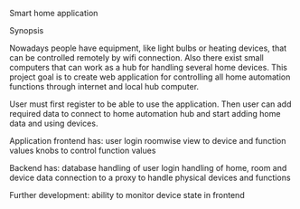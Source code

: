Smart home application

Synopsis

Nowadays people have equipment, like light bulbs or heating devices, that can be controlled remotely by wifi connection. Also there exist small computers that can work as a hub for handling several home devices. This project goal is to create web application for controlling all home automation functions through internet and local hub computer. 

User must first register to be able to use the application. Then user can add required data to connect to home automation hub and start adding home data and using devices.

Application frontend has:
user login
roomwise view to device and function values
knobs to control function values

Backend has:
database
handling of user login
handling of home, room and device data
connection to a proxy to handle physical devices and functions

Further development: 
ability to monitor device state in frontend
